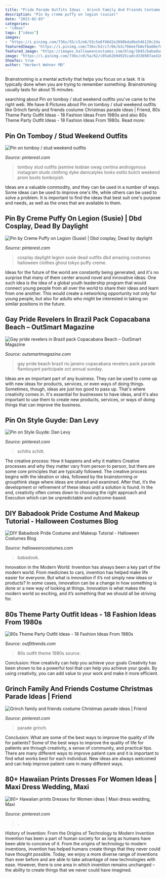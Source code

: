 ```yaml
---
title: "Pride Parade Outfits Ideas - Grinch Family And Friends Costume Christmas Parade Ideas"
description: "Pin by creme puffy on legion (susie)"
date: "2023-02-03"
categories:
- "ideas"
tags: ["ideas"]
images:
- "https://i.pinimg.com/736x/55/c5/e6/55c5e6f60d2e2098bda9be546129c2da.jpg"
featuredImage: "https://i.pinimg.com/736x/b3/c7/66/b3c766eefb8ef8a08e7d28efee8bc52a.jpg"
featured_image: "https://images.halloweencostumes.com/blog/1045/babadook-meme-5.JPG"
image: "https://i.pinimg.com/736x/c0/5a/62/c05a62b94925cadcd336987ae4162fd0.jpg"
ShowToc: true
author: "Herbert Wehner MD"
---
```



Brainstroming is a mental activity that helps you focus on a task. It is typically done when you are trying to remember something. Brainstroming usually lasts for about 15 minutes.

	

		
searching about Pin on tomboy / stud weekend outfits you've came to the right web. We have 8 Pictures about Pin on tomboy / stud weekend outfits like Grinch family and friends costume Christmas parade ideas | Friend, 80s Theme Party Outfit Ideas - 18 Fashion Ideas From 1980s and also 80s Theme Party Outfit Ideas - 18 Fashion Ideas From 1980s. Read more:
		
    
## Pin On Tomboy / Stud Weekend Outfits

<img loading=lazy src="https://i.pinimg.com/736x/f3/84/b1/f384b150337f76b68e81a9dbfc441cf2.jpg" onerror="this.onerror=null;this.src='https://tse1.mm.bing.net/th?id=OIP.U5aUUyww-t8tUMiQgaSRMgHaJ4&amp;pid=15.1';" alt="Pin on tomboy / stud weekend outfits">

_Source: pinterest.com_

>tomboy stud outfits jasmine lesbian swag centina androgynous instagram studs clothing dyke danicalyles looks estilo butch weekend prom boots tomboyish. 

	

Ideas are a valuable commodity, and they can be used in a number of ways. Some ideas can be used to improve one's life, while others can be used to solve a problem. It is important to find the ideas that best suit one's purpose and needs, as well as the ones that are available to them.

    
## Pin By Creme Puffy On Legion (Susie) | Dbd Cosplay, Dead By Daylight

<img loading=lazy src="https://i.pinimg.com/736x/b3/c7/66/b3c766eefb8ef8a08e7d28efee8bc52a.jpg" onerror="this.onerror=null;this.src='https://tse1.mm.bing.net/th?id=OIP.KM5w1dqQ2LJYLW4jM3jZqAHaJ3&amp;pid=15.1';" alt="Pin by Creme Puffy on Legion (Susie) | Dbd cosplay, Dead by daylight">

_Source: pinterest.com_

>cosplay daylight legion susie dead outfits dbd amazing costumes halloween clothes ghoul tokyo puffy creme. 

	

Ideas for the future of the world are constantly being generated, and it's no surprise that many of them center around novel and innovative ideas. One such idea is the idea of a global youth leadership program that would connect young people from all over the world to share their ideas and learn from one another. This would create a networking opportunity not only for young people, but also for adults who might be interested in taking on similar positions in the future.

    
## Gay Pride Revelers In Brazil Pack Copacabana Beach – OutSmart Magazine

<img loading=lazy src="http://outsmartmagazine.com/wp-content/uploads/2013/10/9033026.jpg" onerror="this.onerror=null;this.src='https://tse4.mm.bing.net/th?id=OIP.XYUJj26ZzlJl6joebzHJ0QHaE7&amp;pid=15.1';" alt="Gay pride revelers in Brazil pack Copacabana Beach – OutSmart Magazine">

_Source: outsmartmagazine.com_

>gay pride beach brazil rio janeiro copacabana revelers pack parade flamboyant participate oct annual sunday. 

	

Ideas are an important part of any business. They can be used to come up with new ideas for products, services, or even ways of doing things. Sometimes, though, ideas are just too good to pass up. That's where creativity comes in. It's essential for businesses to have ideas, and it's also important to use them to create new products, services, or ways of doing things that can improve the business.

    
## Pin On Style Guyde: Dan Levy

<img loading=lazy src="https://i.pinimg.com/736x/ea/22/89/ea228901cd791fc7a7bbc2fcae335904.jpg" onerror="this.onerror=null;this.src='https://tse1.mm.bing.net/th?id=OIP.wTZJhCAo-ExPp9FxhzXgZAHaJ3&amp;pid=15.1';" alt="Pin on Style Guyde: Dan Levy">

_Source: pinterest.com_

>schitts schitt. 

	

The creative process: How it happens and why it matters
Creative processes and why they matter vary from person to person, but there are some core principles that are typically followed. The creative process begins with the ideation or idea, followed by the brainstorming or groupthink stage where ideas are shared and examined. After that, it’s the development or refinement of these ideas until a solution is found. In the end, creativity often comes down to choosing the right approach and Execution which can be unpredictable and outcome-based.

    
## DIY Babadook Pride Costume And Makeup Tutorial - Halloween Costumes Blog

<img loading=lazy src="https://images.halloweencostumes.com/blog/1045/babadook-meme-5.JPG" onerror="this.onerror=null;this.src='https://tse1.mm.bing.net/th?id=OIP.zLRJP4iBylF_xMVzjLOPwgHaHb&amp;pid=15.1';" alt="DIY Babadook Pride Costume and Makeup Tutorial - Halloween Costumes Blog">

_Source: halloweencostumes.com_

>babadook. 

	

Innovation in the Modern World:
Invention has always been a key part of the modern world. From medicines to cars, invention has helped make life easier for everyone. But what is innovation if it’s not simply new ideas or products? In some cases, innovation can be a change in how something is done or a new way of looking at things. Innovation is what makes the modern world so exciting, and it’s something that we should all be striving for.

    
## 80s Theme Party Outfit Ideas - 18 Fashion Ideas From 1980s

<img loading=lazy src="http://www.outfittrends.com/wp-content/uploads/2016/02/14.jpg" onerror="this.onerror=null;this.src='https://tse3.mm.bing.net/th?id=OIP.RLkmehbmcXLD6HDcKLrJZgAAAA&amp;pid=15.1';" alt="80s Theme Party Outfit Ideas - 18 Fashion Ideas From 1980s">

_Source: outfittrends.com_

>80s outfit theme 1980s source. 

	

Conclusion: How creativity can help you achieve your goals
Creativity has been shown to be a powerful tool that can help you achieve your goals. By using creativity, you can add value to your work and make it more efficient.

    
## Grinch Family And Friends Costume Christmas Parade Ideas | Friend

<img loading=lazy src="https://i.pinimg.com/736x/c0/5a/62/c05a62b94925cadcd336987ae4162fd0.jpg" onerror="this.onerror=null;this.src='https://tse3.mm.bing.net/th?id=OIP.Y-58kNG1ANXqg2HulOICVgHaHg&amp;pid=15.1';" alt="Grinch family and friends costume Christmas parade ideas | Friend">

_Source: pinterest.com_

>parade grinch. 

	

Conclusion: What are some of the best ways to improve the quality of life for patients?
Some of the best ways to improve the quality of life for patients are through creativity, a sense of community, and practical tips. There are many different ways to improve patient care and it is important to find what works best for each individual. New ideas are always welcomed and can help improve patient care in many different ways.

    
## 80+ Hawaiian Prints Dresses For Women Ideas | Maxi Dress Wedding, Maxi

<img loading=lazy src="https://i.pinimg.com/736x/55/c5/e6/55c5e6f60d2e2098bda9be546129c2da.jpg" onerror="this.onerror=null;this.src='https://tse1.mm.bing.net/th?id=OIP.8DkN4uUS6gaAhDayr7KBAQHaLj&amp;pid=15.1';" alt="80+ Hawaiian prints Dresses for Women ideas | Maxi dress wedding, Maxi">

_Source: pinterest.com_

>. 

	

History of Invention: From the Origins of Technology to Modern Invention
Invention has been a part of human society for as long as humans have been able to conceive of it. From the origins of technology to modern inventions, invention has helped humans create things that they never could have thought possible. Today, we enjoy a more diverse range of inventions than ever before and are able to take advantage of new technologies with ease. However, there is one area in which invention remains unchanged – the ability to create things that we never could have imagined.

